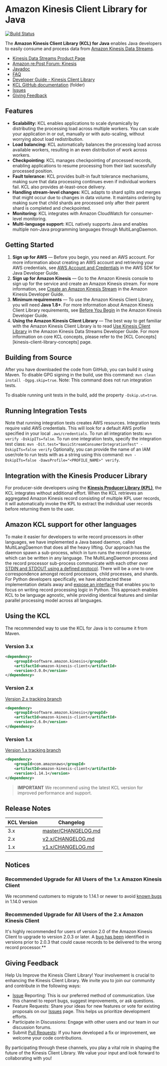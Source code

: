 # Amazon Kinesis Client Library for Java
[![Build Status](https://travis-ci.org/awslabs/amazon-kinesis-client.svg?branch=master)](https://travis-ci.org/awslabs/amazon-kinesis-client)

The **Amazon Kinesis Client Library (KCL) for Java** enables Java developers to easily consume and process data from [Amazon Kinesis Data Streams][kinesis].

* [Kinesis Data Streams Product Page][kinesis]
* [Amazon re:Post Forum: Kinesis][kinesis-forum]
* [Javadoc][kcl-javadoc]
* [FAQ](docs/FAQ.md)
* [Developer Guide - Kinesis Client Library][kcl-aws-doc]
* [KCL GitHub documentation](docs/) (folder)
* [Issues][kinesis-client-library-issues]
* [Giving Feedback][giving-feedback]

## Features

* **Scalability:** KCL enables applications to scale dynamically by distributing the processing load across multiple workers. You can scale your application in or out, manually or with auto-scaling, without worrying about load redistribution.
* **Load balancing:** KCL automatically balances the processing load across available workers, resulting in an even distribution of work across workers.
* **Checkpointing:** KCL manages checkpointing of processed records, enabling applications to resume processing from their last sucessfully processed position.
* **Fault tolerance:** KCL provides built-in fault tolerance mechanisms, making sure that data processing continues even if individual workers fail. KCL also provides at-least-once delivery.
* **Handling stream-level changes:** KCL adapts to shard splits and merges that might occur due to changes in data volume. It maintains ordering by making sure that child shards are processed only after their parent shard is completed and checkpointed.
* **Monitoring:** KCL integrates with Amazon CloudWatch for consumer-level monitoring.
* **Multi-language support:** KCL natively supports Java and enables multiple non-Java programming languages through MultiLangDaemon.

## Getting Started

1. **Sign up for AWS** &mdash; Before you begin, you need an AWS account. For more information about creating an AWS account and retrieving your AWS credentials, see [AWS Account and Credentials][docs-signup] in the AWS SDK for Java Developer Guide.
2. **Sign up for Amazon Kinesis** &mdash; Go to the Amazon Kinesis console to sign up for the service and create an Amazon Kinesis stream. For more information, see [Create an Amazon Kinesis Stream][kinesis-guide-create] in the Amazon Kinesis Developer Guide.
3. **Minimum requirements** &mdash; To use the Amazon Kinesis Client Library, you will need **Java 1.8+**. For more information about Amazon Kinesis Client Library requirements, see [Before You Begin][kinesis-guide-begin] in the Amazon Kinesis Developer Guide.
4. **Using the Amazon Kinesis Client Library** &mdash; The best way to get familiar with the Amazon Kinesis Client Library is to read [Use Kinesis Client Library][kinesis-guide-applications] in the Amazon Kinesis Data Streams Developer Guide. For more information on core KCL concepts, please refer to the [KCL Concepts][kinesis-client-library-concepts] page.

## Building from Source

After you have downloaded the code from GitHub, you can build it using Maven. To disable GPG signing in the build, use
this command: `mvn clean install -Dgpg.skip=true`.
Note: This command does not run integration tests.

To disable running unit tests in the build, add the property `-Dskip.ut=true`.

## Running Integration Tests

Note that running integration tests creates AWS resources.
Integration tests require valid AWS credentials.
This will look for a default AWS profile specified in your local `.aws/credentials`.
To run all integration tests: `mvn verify -DskipITs=false`.
To run one integration tests, specify the integration test class: `mvn -Dit.test="BasicStreamConsumerIntegrationTest" -DskipITs=false verify`
Optionally, you can provide the name of an IAM user/role to run tests with as a string using this command: `mvn -DskipITs=false -DawsProfile="<PROFILE_NAME>" verify`.

## Integration with the Kinesis Producer Library
For producer-side developers using the **[Kinesis Producer Library (KPL)][kinesis-guide-kpl]**, the KCL integrates without additional effort. When the KCL retrieves an aggregated Amazon Kinesis record consisting of multiple KPL user records, it will automatically invoke the KPL to extract the individual user records before returning them to the user.

## Amazon KCL support for other languages
To make it easier for developers to write record processors in other languages, we have implemented a Java based daemon, called MultiLangDaemon that does all the heavy lifting. Our approach has the daemon spawn a sub-process, which in turn runs the record processor, which can be written in any language. The MultiLangDaemon process and the record processor sub-process communicate with each other over [STDIN and STDOUT using a defined protocol][multi-lang-protocol]. There will be a one to one correspondence amongst record processors, child processes, and shards. For Python developers specifically, we have abstracted these implementation details away and [expose an interface][kclpy] that enables you to focus on writing record processing logic in Python. This approach enables KCL to be language agnostic, while providing identical features and similar parallel processing model across all languages.

## Using the KCL
The recommended way to use the KCL for Java is to consume it from Maven.

### Version 3.x
  ``` xml
  <dependency>
      <groupId>software.amazon.kinesis</groupId>
      <artifactId>amazon-kinesis-client</artifactId>
      <version>3.0.0</version>
  </dependency>
  ```

### Version 2.x
[Version 2.x tracking branch](https://github.com/awslabs/amazon-kinesis-client/tree/v2.x)
  ``` xml
  <dependency>
      <groupId>software.amazon.kinesis</groupId>
      <artifactId>amazon-kinesis-client</artifactId>
      <version>2.6.0</version>
  </dependency>
  ```

### Version 1.x
[Version 1.x tracking branch](https://github.com/awslabs/amazon-kinesis-client/tree/v1.x)
  ``` xml
  <dependency>
      <groupId>com.amazonaws</groupId>
      <artifactId>amazon-kinesis-client</artifactId>
      <version>1.14.1</version>
  </dependency>
  ```

> **IMPORTANT**
> We recommend using the latest KCL version for improved performance and support.

## Release Notes

| KCL Version | Changelog |
| --- | --- |
| 3.x | [master/CHANGELOG.md](CHANGELOG.md) |
| 2.x | [v2.x/CHANGELOG.md](https://github.com/awslabs/amazon-kinesis-client/blob/v2.x/CHANGELOG.md) |
| 1.x | [v1.x/CHANGELOG.md](https://github.com/awslabs/amazon-kinesis-client/blob/v1.x/CHANGELOG.md) |

## Notices

### Recommended Upgrade for All Users of the 1.x Amazon Kinesis Client
We recommend customers to migrate to 1.14.1 or newer to avoid [known bugs](https://github.com/awslabs/amazon-kinesis-client/issues/778) in 1.14.0 version

### Recommended Upgrade for All Users of the 2.x Amazon Kinesis Client
It's highly recommended for users of version 2.0 of the Amazon Kinesis Client to upgrade to version 2.0.3 or later. A [bug has been](https://github.com/awslabs/amazon-kinesis-client/issues/391) identified in versions prior to 2.0.3 that could cause records to be delivered to the wrong record processor.**

## Giving Feedback

Help Us Improve the Kinesis Client Library! Your involvement is crucial to enhancing the Kinesis Client Library. We invite you to join our community and contribute in the following ways:

* [Issue](https://github.com/awslabs/amazon-kinesis-client/issues) Reporting: This is our preferred method of communication. Use this channel to report bugs, suggest improvements, or ask questions.
* Feature Requests: Share your ideas for new features or vote for existing proposals on our [Issues](https://github.com/awslabs/amazon-kinesis-client/issues) page. This helps us prioritize development efforts.
* Participate in Discussions: Engage with other users and our team in our discussion forums.
* Submit [Pull Requests](https://github.com/awslabs/amazon-kinesis-client/pulls): If you have developed a fix or improvement, we welcome your code contributions.

By participating through these channels, you play a vital role in shaping the future of the Kinesis Client Library. We value your input and look forward to collaborating with you!

[docs-signup]: http://docs.aws.amazon.com/AWSSdkDocsJava/latest/DeveloperGuide/java-dg-setup.html
[kcl-javadoc]: https://javadoc.io/doc/software.amazon.kinesis/amazon-kinesis-client/
[kinesis]: http://aws.amazon.com/kinesis
[kinesis-client-library-issues]: https://github.com/awslabs/amazon-kinesis-client/issues
[kinesis-forum]: http://developer.amazonwebservices.com/connect/forum.jspa?forumID=169
[kinesis-guide]: http://docs.aws.amazon.com/kinesis/latest/dev/introduction.html
[kinesis-guide-begin]: http://docs.aws.amazon.com/kinesis/latest/dev/before-you-begin.html
[kinesis-guide-create]: http://docs.aws.amazon.com/kinesis/latest/dev/step-one-create-stream.html
[kinesis-guide-applications]: http://docs.aws.amazon.com/kinesis/latest/dev/kinesis-record-processor-app.html
[kinesis-guide-monitoring-with-kcl]: http://docs.aws.amazon.com//kinesis/latest/dev/monitoring-with-kcl.html
[kinesis-guide-kpl]: http://docs.aws.amazon.com//kinesis/latest/dev/developing-producers-with-kpl.html
[kinesis-guide-consumer-deaggregation]: http://docs.aws.amazon.com//kinesis/latest/dev/kinesis-kpl-consumer-deaggregation.html
[kclpy]: https://github.com/awslabs/amazon-kinesis-client-python
[multi-lang-protocol]: /amazon-kinesis-client-multilang/src/main/java/software/amazon/kinesis/multilang/package-info.java
[migration-guide]: https://docs.aws.amazon.com/streams/latest/dev/kcl-migration-from-previous-versions
[kcl-sample]: https://docs.aws.amazon.com/streams/latest/dev/kcl-example-code
[kcl-aws-doc]: https://docs.aws.amazon.com/streams/latest/dev/kcl.html
[giving-feedback]: https://github.com/awslabs/amazon-kinesis-client?tab=readme-ov-file#giving-feedback